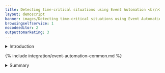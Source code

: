 ```yaml
---
title: Detecting time-critical situations using Event Automation <br/>300-level live demo
layout: demoscript
banner: images/Detecting time-critical situations using Event Automation banner 300 Script 12-13-23.jpg
browsingselfservice: 1
nocodeeditor: 2
outputtomarketing: 3
---
```


<span id="top"></span>

<details markdown="1">

<summary>Introduction</summary>

Today we will see how Focus Corp, an online retailer, uses real-time data to capitalize on time-sensitive revenue opportunities.

Focus Corp has a goal of driving more revenue from its first-time customers. The marketing team wants to send a high-value promotion to first-time customers immediately after those customers place a large initial order.

Focus Corp's integration team use IBM Event Automation to expose event streams they believe will be useful to other teams in the company. They publish documentation of the event streams to an Event Catalog that allows non-technical consumers, like the marketing team, to discover and subscribe to the streams. The marketing team will use these event streams to precisely identify when, and to which customers, to send its highest-value promotional offers.

Let’s get started!

(Demo intro slides <a href="https://ibm.box.com/s/fzuyefqnsgjpes1uf9wqyjs5jbf5mdy7" target="_blank" rel="noreferrer">here</a>)

(Printer-ready PDF of demo script <a href="https://ibm.box.com/s/1fsdstl358nfqk9ook2vc7gta2mcd6h8" target="_blank" rel="noreferrer">here</a>)

<br/><br/>

</details>

<p/>

{% include integration/event-automation-common.md %}

<details markdown="1">

<summary>Summary</summary>

In this demo we showed how Focus Corp used IBM Event Automation to capitalize on time-sensitive revenue opportunities. Specifically, we saw the integration team publish event streams to an Event Catalog that allowed non-technical consumers, like the marketing team, to easily discover and subscribe to the streams. The marketing team then used these streams to build an event processing flow, using a no-code editor. The flow detects in real-time which customers should receive the highest value discounts. This has transformed how quickly the marketing team can create new features and frees them from needing to rely on the integration team for access to this valuable business data.

Thank you for attending today’s presentation.

**[Go to top](#place1)**

<br/><br/>

</details>